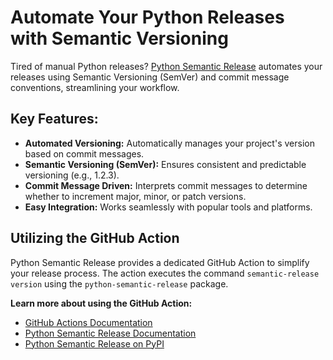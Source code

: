 # Automate Your Python Releases with Semantic Versioning

Tired of manual Python releases? [Python Semantic Release](https://github.com/python-semantic-release/python-semantic-release) automates your releases using Semantic Versioning (SemVer) and commit message conventions, streamlining your workflow.

## Key Features:

*   **Automated Versioning:**  Automatically manages your project's version based on commit messages.
*   **Semantic Versioning (SemVer):**  Ensures consistent and predictable versioning (e.g., 1.2.3).
*   **Commit Message Driven:**  Interprets commit messages to determine whether to increment major, minor, or patch versions.
*   **Easy Integration:** Works seamlessly with popular tools and platforms.

## Utilizing the GitHub Action

Python Semantic Release provides a dedicated GitHub Action to simplify your release process. The action executes the command `semantic-release version` using the `python-semantic-release` package.

**Learn more about using the GitHub Action:**
*   [GitHub Actions Documentation](https://python-semantic-release.readthedocs.io/en/stable/configuration/automatic-releases/github-actions.html)
*   [Python Semantic Release Documentation](https://python-semantic-release.readthedocs.io/en/stable/)
*   [Python Semantic Release on PyPI](https://pypi.org/project/python-semantic-release/)